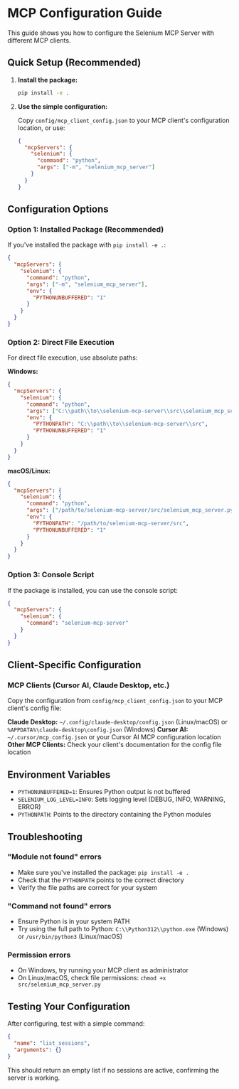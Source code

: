 # MCP Configuration Guide

This guide shows you how to configure the Selenium MCP Server with different MCP clients.

## Quick Setup (Recommended)

1. **Install the package:**
   ```bash
   pip install -e .
   ```

2. **Use the simple configuration:**
   
   Copy `config/mcp_client_config.json` to your MCP client's configuration location, or use:
   
   ```json
   {
     "mcpServers": {
       "selenium": {
         "command": "python",
         "args": ["-m", "selenium_mcp_server"]
       }
     }
   }
   ```

## Configuration Options

### Option 1: Installed Package (Recommended)

If you've installed the package with `pip install -e .`:

```json
{
  "mcpServers": {
    "selenium": {
      "command": "python",
      "args": ["-m", "selenium_mcp_server"],
      "env": {
        "PYTHONUNBUFFERED": "1"
      }
    }
  }
}
```

### Option 2: Direct File Execution

For direct file execution, use absolute paths:

**Windows:**
```json
{
  "mcpServers": {
    "selenium": {
      "command": "python",
      "args": ["C:\\path\\to\\selenium-mcp-server\\src\\selenium_mcp_server.py"],
      "env": {
        "PYTHONPATH": "C:\\path\\to\\selenium-mcp-server\\src",
        "PYTHONUNBUFFERED": "1"
      }
    }
  }
}
```

**macOS/Linux:**
```json
{
  "mcpServers": {
    "selenium": {
      "command": "python",
      "args": ["/path/to/selenium-mcp-server/src/selenium_mcp_server.py"],
      "env": {
        "PYTHONPATH": "/path/to/selenium-mcp-server/src",
        "PYTHONUNBUFFERED": "1"
      }
    }
  }
}
```

### Option 3: Console Script

If the package is installed, you can use the console script:

```json
{
  "mcpServers": {
    "selenium": {
      "command": "selenium-mcp-server"
    }
  }
}
```

## Client-Specific Configuration

### MCP Clients (Cursor AI, Claude Desktop, etc.)

Copy the configuration from `config/mcp_client_config.json` to your MCP client's config file:

**Claude Desktop:** `~/.config/claude-desktop/config.json` (Linux/macOS) or `%APPDATA%\claude-desktop\config.json` (Windows)
**Cursor AI:** `~/.cursor/mcp_config.json` or your Cursor AI MCP configuration location
**Other MCP Clients:** Check your client's documentation for the config file location



## Environment Variables

- `PYTHONUNBUFFERED=1`: Ensures Python output is not buffered
- `SELENIUM_LOG_LEVEL=INFO`: Sets logging level (DEBUG, INFO, WARNING, ERROR)
- `PYTHONPATH`: Points to the directory containing the Python modules

## Troubleshooting

### "Module not found" errors
- Make sure you've installed the package: `pip install -e .`
- Check that the `PYTHONPATH` points to the correct directory
- Verify the file paths are correct for your system

### "Command not found" errors
- Ensure Python is in your system PATH
- Try using the full path to Python: `C:\\Python312\\python.exe` (Windows) or `/usr/bin/python3` (Linux/macOS)

### Permission errors
- On Windows, try running your MCP client as administrator
- On Linux/macOS, check file permissions: `chmod +x src/selenium_mcp_server.py`

## Testing Your Configuration

After configuring, test with a simple command:

```json
{
  "name": "list_sessions",
  "arguments": {}
}
```

This should return an empty list if no sessions are active, confirming the server is working. 